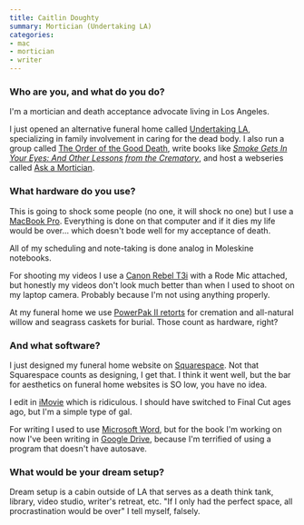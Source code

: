 ```yaml
---
title: Caitlin Doughty
summary: Mortician (Undertaking LA)
categories:
- mac
- mortician
- writer
---
```


### Who are you, and what do you do?

I'm a mortician and death acceptance advocate living in Los Angeles.

I just opened an alternative funeral home called [Undertaking LA](http://www.undertakingla.com/ "Caitlin's funeral home."), specializing in family involvement in caring for the dead body. I also run a group called [The Order of the Good Death](http://www.orderofthegooddeath.com/ "Caitlin's order."), write books like *[Smoke Gets In Your Eyes: And Other Lessons from the Crematory](http://www.orderofthegooddeath.com/smoke-gets-eyes "Caitlin's book.")*, and host a webseries called [Ask a Mortician](https://www.youtube.com/channel/UCi5iiEyLwSLvlqnMi02u5gQ "Caitlin's video series on YouTube.").

### What hardware do you use?

This is going to shock some people (no one, it will shock no one) but I use a [MacBook Pro][macbook-pro]. Everything is done on that computer and if it dies my life would be over... which doesn't bode well for my acceptance of death.

All of my scheduling and note-taking is done analog in Moleskine notebooks.

For shooting my videos I use a [Canon Rebel T3i][eos-rebel-t3i] with a Rode Mic attached, but honestly my videos don't look much better than when I used to shoot on my laptop camera. Probably because I'm not using anything properly.

At my funeral home we use [PowerPak II retorts][power-pak-ii-plus] for cremation and all-natural willow and seagrass caskets for burial. Those count as hardware, right?

### And what software?

I just designed my funeral home website on [Squarespace][]. Not that Squarespace counts as designing, I get that. I think it went well, but the bar for aesthetics on funeral home websites is SO low, you have no idea.

I edit in [iMovie][] which is ridiculous. I should have switched to Final Cut ages ago, but I'm a simple type of gal.

For writing I used to use [Microsoft Word][word], but for the book I'm working on now I've been writing in [Google Drive][google-drive], because I'm terrified of using a program that doesn't have autosave.

### What would be your dream setup?

Dream setup is a cabin outside of LA that serves as a death think tank, library, video studio, writer's retreat, etc.  "If I only had the perfect space, all procrastination would be over" I tell myself, falsely.

[eos-rebel-t3i]: https://en.wikipedia.org/wiki/Canon_EOS_600D "An 18 megapixel DSLR."
[google-drive]: https://drive.google.com/ "A cloud storage service."
[imovie]: https://www.apple.com/imovie/ "A Mac OS X video editor, included in iLife."
[macbook-pro]: https://www.apple.com/macbook-pro/ "A laptop."
[power-pak-ii-plus]: http://www.matthewscremation.com/products/cremation-equipment/human-cremators.html "A human cremation system."
[squarespace]: https://www.squarespace.com/ "A site hosting/creation service."
[word]: https://products.office.com/en-us/word "A document editor."
